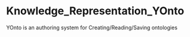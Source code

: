 # Knowledge_Representation_YOnto
YOnto is an authoring system for Creating/Reading/Saving ontologies

